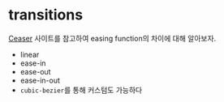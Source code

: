 # transitions
[Ceaser](https://matthewlein.com/tools/ceaser) 사이트를 참고하여 easing function의 차이에 대해 알아보자.

- linear
- ease-in
- ease-out
- ease-in-out
- `cubic-bezier`를 통해 커스텀도 가능하다

